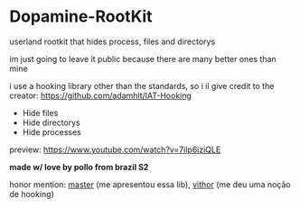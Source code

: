 # Dopamine-RootKit
userland rootkit that hides process, files and directorys

im just going to leave it public because there are many better ones than mine

i use a hooking library other than the standards, so i il give credit to the creator: https://github.com/adamhlt/IAT-Hooking

* Hide files
* Hide directorys
* Hide processes

preview: https://www.youtube.com/watch?v=7ilp6iziQLE

**made w/ love by pollo from brazil S2**

honor mention: [master](https://github.com/kasp4rov) (me apresentou essa lib), [vithor](https://github.com/Vith0r) (me deu uma noção de hooking)
